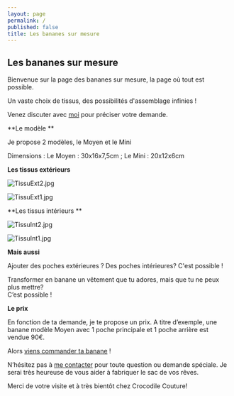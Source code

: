 ```yaml
---
layout: page
permalink: /
published: false
title: Les bananes sur mesure
---
```

## Les bananes sur mesure 

Bienvenue sur la page des bananes sur mesure, la page où tout est possible.

Un vaste choix de tissus, des possibilités d'assemblage infinies !

Venez discuter avec [moi](mailto:crocodile.couture@gmail.com) pour préciser votre demande.

**Le modèle **

Je propose 2 modèles, le Moyen et le Mini

Dimensions : Le Moyen : 30x16x7,5cm ; Le Mini : 20x12x6cm

**Les tissus extérieurs**

![TissuExt2.jpg]({{site.baseurl}}/media/TissuExt2.jpg)

![TissuExt1.jpg]({{site.baseurl}}/media/TissuExt1.jpg)


**Les tissus intérieurs **

![TissuInt2.jpg]({{site.baseurl}}/media/TissuInt2.jpg)

![TissuInt1.jpg]({{site.baseurl}}/media/TissuInt1.jpg)


**Mais aussi**

Ajouter des poches extérieures ? Des poches intérieures? 
C'est possible !

Transformer en banane un vêtement que tu adores, mais que tu ne peux plus mettre?  
C’est possible !


**Le prix**

En fonction de ta demande, je te propose un prix. 
A titre d’exemple, une banane modèle Moyen avec 1 poche principale et 1 poche arrière est vendue 90€.

Alors [viens commander ta banane](mailto:crocodile.couture@gmail.com) ! 


N’hésitez pas à [me contacter](mailto:crocodile.couture@gmail.com) pour toute question ou demande spéciale. Je serai très heureuse de vous aider à fabriquer le sac de vos rêves.

Merci de votre visite et à très bientôt chez Crocodile Couture!
